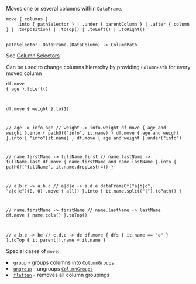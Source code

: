 <?xml version='1.0' encoding='UTF-8'?><topic xsi:noNamespaceSchemaLocation="https://resources.jetbrains.com/stardust/topic.v2.xsd" meta-keywords="" xmlns:xsi="http://www.w3.org/2001/XMLSchema-instance" id="move" title="move" _md-based="true"> 
<p _o="90" _o-sc="4,0" _o-l="4" _o-e="5,0" _o-tl="-1" _o-s="4,0" _o-cl="0" id="c82c34a2">Moves one or several columns within <code _o="126" _o-sc="4,37" _o-l="4" _o-e="4,47" _o-tl="-1" _o-s="4,36" _o-cl="36" id="d38a1961">DataFrame</code>.</p>
<code _o="140" _o-sc="7,0" _o-l="6" _o-e="11,3" _o-tl="191" _o-s="6,0" style="block" _o-cl="0" id="461928c9" lang="kotlin">move { columns }
    .into { pathSelector } | .under { parentColumn } | .after { column } | .to(position) | .toTop() | .toLeft() | .toRight()

pathSelector: DataFrame.(DataColumn) -> ColumnPath
</code>
<p _o="349" _o-sc="13,0" _o-l="13" _o-e="14,0" _o-tl="-1" _o-s="13,0" _o-cl="0" id="d91a8e30">See <a _o="353" _o-sc="13,5" LinkStatus="UNKNOWN" _o-l="13" _o-e="13,42" _o-tl="-1" _o-s="13,4" href="ColumnSelectors.md" _o-cl="4" id="6fb7bb4e">Column Selectors</a></p>
<p _o="393" _o-sc="15,0" _o-l="15" _o-e="16,0" _o-tl="-1" _o-s="15,0" _o-cl="0" id="e9f7453f">Can be used to change columns hierarchy by providing <code _o="446" _o-sc="15,54" _o-l="15" _o-e="15,65" _o-tl="-1" _o-s="15,53" _o-cl="53" id="1d391156">ColumnPath</code> for every moved column</p>

<code _o="501" _o-sc="20,0" _o-l="19" _o-e="46,3" _o-tl="70" _o-s="19,0" style="block" _o-cl="0" id="fc5dd85c" lang="kotlin">df.move { age }.toLeft()

df.move { weight }.to(1)

// age -> info.age
// weight -> info.weight
df.move { age and weight }.into { pathOf("info", it.name) }
df.move { age and weight }.into { "info"[it.name] }
df.move { age and weight }.under("info")

// name.firstName -> fullName.first
// name.lastName -> fullName.last
df.move { name.firstName and name.lastName }.into { pathOf("fullName", it.name.dropLast(4)) }

// a|b|c -> a.b.c
// a|d|e -> a.d.e
dataFrameOf("a|b|c", "a|d|e")(0, 0)
    .move { all() }.into { it.name.split("|").toPath() }

// name.firstName -> firstName
// name.lastName -> lastName
df.move { name.cols() }.toTop()

// a.b.e -> be
// c.d.e -> de
df.move { dfs { it.name == "e" } }.toTop { it.parent!!.name + it.name }
</code>

<p _o="1269" _o-sc="50,0" _o-l="50" _o-e="51,0" _o-tl="-1" _o-s="50,0" _o-cl="0" id="6047a1d5">Special cases of <code _o="1286" _o-sc="50,18" _o-l="50" _o-e="50,23" _o-tl="-1" _o-s="50,17" _o-cl="17" id="6e2b42fb">move</code>:</p>
<list _o="1294" _o-sc="51,0" _o-l="51" _o-e="54,0" _o-tl="-1" _o-s="51,0" _o-cl="0" id="d8b5e5f8">
<li _o="1294" _o-sc="51,2" _o-l="51" _o-e="52,0" _o-tl="-1" _o-s="51,0" _o-cl="0" id="e5e8eeb2"><a _o="1296" _o-sc="51,3" LinkStatus="UNKNOWN" _o-l="51" _o-e="51,21" _o-tl="-1" _o-s="51,2" href="group.md" _o-cl="2" id="36b116c1"><code _o="1297" _o-sc="51,4" _o-l="51" _o-e="51,10" _o-tl="-1" _o-s="51,3" _o-cl="3" id="dd974944">group</code></a> - groups columns into <a _o="1338" _o-sc="51,45" LinkStatus="UNKNOWN" _o-l="51" _o-e="51,87" _o-tl="-1" _o-s="51,44" href="DataColumn.md#columngroup" _o-cl="44" id="8eaf1098"><code _o="1339" _o-sc="51,46" _o-l="51" _o-e="51,59" _o-tl="-1" _o-s="51,45" _o-cl="45" id="f817a85e">ColumnGroups</code></a></li>
<li _o="1382" _o-sc="52,2" _o-l="52" _o-e="53,0" _o-tl="-1" _o-s="52,0" _o-cl="0" id="eaddd612"><a _o="1384" _o-sc="52,3" LinkStatus="UNKNOWN" _o-l="52" _o-e="52,25" _o-tl="-1" _o-s="52,2" href="ungroup.md" _o-cl="2" id="e91b702a"><code _o="1385" _o-sc="52,4" _o-l="52" _o-e="52,12" _o-tl="-1" _o-s="52,3" _o-cl="3" id="9a1ce053">ungroup</code></a> - ungroups <a _o="1419" _o-sc="52,38" LinkStatus="UNKNOWN" _o-l="52" _o-e="52,80" _o-tl="-1" _o-s="52,37" href="DataColumn.md#columngroup" _o-cl="37" id="2d238cd4"><code _o="1420" _o-sc="52,39" _o-l="52" _o-e="52,52" _o-tl="-1" _o-s="52,38" _o-cl="38" id="a6b5b5c1">ColumnGroups</code></a></li>
<li _o="1463" _o-sc="53,2" _o-l="53" _o-e="54,0" _o-tl="-1" _o-s="53,0" _o-cl="0" id="f39b4c15"><a _o="1465" _o-sc="53,3" LinkStatus="UNKNOWN" _o-l="53" _o-e="53,25" _o-tl="-1" _o-s="53,2" href="flatten.md" _o-cl="2" id="f98b6f50"><code _o="1466" _o-sc="53,4" _o-l="53" _o-e="53,12" _o-tl="-1" _o-s="53,3" _o-cl="3" id="c586dcd6">flatten</code></a> - removes all column groupings</li>
</list>
</topic>